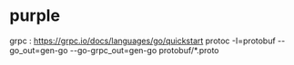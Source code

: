# purple

grpc : https://grpc.io/docs/languages/go/quickstart
protoc -I=protobuf --go_out=gen-go --go-grpc_out=gen-go protobuf/*.proto

